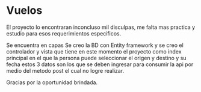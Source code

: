 # Vuelos

El proyecto lo encontraran inconcluso mil disculpas, me falta mas practica y estudio para esos requerimientos especificos.

Se encuentra en capas
Se creo la BD con Entity framework
y se creo el controlador y vista que tiene en este momento el proyecto como index principal en el que la persona puede seleccionar el origen y destino y su fecha
estos 3 datos son los que se deben ingresar para consumir la api por medio del metodo post el cual no logre realizar.

Gracias por la oportunidad brindada.
